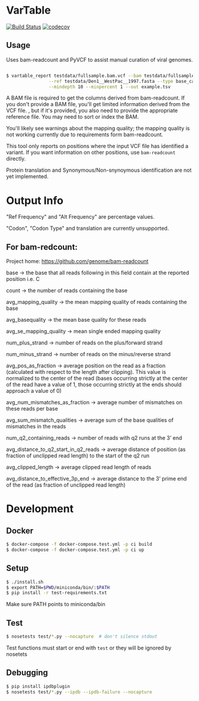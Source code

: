# VarTable



[![Build Status](https://travis-ci.org/VDBWRAIR/vartable.svg?branch=master)](https://travis-ci.org/VDBWRAIR/vartable)
[![codecov](https://codecov.io/gh/VDBWRAIR/vartable/branch/master/graph/badge.svg)](https://codecov.io/gh/VDBWRAIR/vartable)


Usage 
-----------

Uses bam-readcount and PyVCF to assist manual curation of viral genomes.

```bash

$ vartable_report testdata/fullsample.bam.vcf --bam testdata/fullsample.bam \
                --ref testdata/Den1__WestPac__1997.fasta --type base_caller \
                --mindepth 10 --minpercent 1 --out example.tsv

```

A BAM file is required to get the columns derived from bam-readcount. If you don't provide a BAM file, you'll get limited information derived from the VCF file. , but if it's provided, you also need to provide the appropriate reference file. You may need to sort or index the BAM. 

You'll likely see warnings about the mapping quality; the mapping quality is not working currently due to requirements form bam-readcount. 

This tool only reports on positions where the input VCF file has identified a variant. If you want information on other positions, use `bam-readcount` directly.

Protein translation and Synonymous/Non-snynoymous identification are not yet implemented.


Output Info
===========

"Ref Frequency" and "Alt Frequency" are percentage values.

"Codon", "Codon Type" and translation are currently unsupported.



For bam-redcount:
-----------------

Project home:   https://github.com/genome/bam-readcount

base → the base that all reads following in this field contain at the reported position i.e. C

count → the number of reads containing the base

avg_mapping_quality → the mean mapping quality of reads containing the base

avg_basequality → the mean base quality for these reads

avg_se_mapping_quality → mean single ended mapping quality

num_plus_strand → number of reads on the plus/forward strand

num_minus_strand → number of reads on the minus/reverse strand

avg_pos_as_fraction → average position on the read as a fraction (calculated with respect to the length after clipping). This value is normalized to the center of the read (bases occurring strictly at the center of the read have a value of 1, those occurring strictly at the ends should approach a value of 0)

avg_num_mismatches_as_fraction → average number of mismatches on these reads per base

avg_sum_mismatch_qualities → average sum of the base qualities of mismatches in the reads

num_q2_containing_reads → number of reads with q2 runs at the 3’ end

avg_distance_to_q2_start_in_q2_reads → average distance of position (as fraction of unclipped read length) to the start of the q2 run

avg_clipped_length → average clipped read length of reads

avg_distance_to_effective_3p_end → average distance to the 3’ prime end of the read (as fraction of unclipped read length)



Development
============

Docker
------

```bash
$ docker-compose -f docker-compose.test.yml -p ci build 
$ docker-compose -f docker-compose.test.yml -p ci up
```

Setup
-----

```bash
$ ./install.sh
$ export PATH=$PWD/miniconda/bin/:$PATH 
$ pip install -r test-requirements.txt
```

Make sure PATH points to miniconda/bin


Test 
-----

```bash
$ nosetests test/*.py --nocapture  # don't silence stdout
```

Test functions must start or end with `test` or they will be ignored by nosetets

Debugging 
-----

```bash
$ pip install ipdbplugin
$ nosetests test/*.py --ipdb --ipdb-failure --nocapture
```
